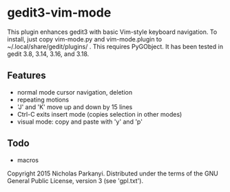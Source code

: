 gedit3-vim-mode
================

This plugin enhances gedit3 with basic Vim-style keyboard navigation. To install,
just copy vim-mode.py and vim-mode.plugin to ~/.local/share/gedit/plugins/ . This
requires PyGObject. It has been tested in gedit 3.8, 3.14, 3.16, and 3.18.

Features
--------
* normal mode cursor navigation, deletion
* repeating motions
* 'J' and 'K' move up and down by 15 lines
* Ctrl-C exits insert mode (copies selection in other modes)
* visual mode: copy and paste with 'y' and 'p'

Todo
----
* macros

Copyright 2015 Nicholas Parkanyi. Distributed under the terms of the GNU General Public
License, version 3 (see 'gpl.txt').
